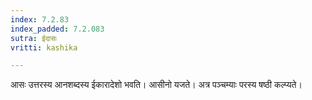 ```yaml
---
index: 7.2.83
index_padded: 7.2.083
sutra: ईदासः
vritti: kashika

---
```

आसः उत्तरस्य आनशब्दस्य ईकारादेशो भवति। आसीनो यजते। अत्र पञ्चम्याः परस्य षष्ठी कल्प्यते।